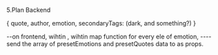<!-- 1.Add Home on Navbar -->
<!-- 2. if logged in reroute start login to home -->
<!-- 3.Put current <App/> on My Space -->
<!-- --make a route for my space -->
<!-- --Make another component and shift contents of <App /> to it. -->
<!-- 4.Move logout to botton -->
5.Plan Backend
<!-- --generate quote for each subemotion from the 5 main emotions with format -->
{
    quote,
    author, 
    emotion,
    secondaryTags: (dark, and something?)
}
<!-- (remember gloomy) -->
<!-- --create model for presetQuotes -->
<!-- --create model for presetEmotions -->
<!-- --create controller for both -->
<!-- ----fucntion for sending info(one for presetQuotes and one for presetEmotions) -->
<!-- --create routes for both -->
--on frontend, wihtin <App />, wihtin map function for every ele of emotion,
----send the array of presetEmotions and presetQuotes data to <EmotionCircle /> as props. 
<!-- ----create a new array by filtering the array of quotes, and appending all quotes whose emotion === ele(mapped emotion)
----send the temp array as prop to <EmotionCirlce />  -->